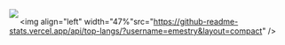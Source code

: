 <img align="left" src="https://github-readme-stats.vercel.app/api?username=emestry&show_icons=true&theme=dark" />

<img align="left" width="47%"src="https://github-readme-stats.vercel.app/api/top-langs/?username=emestry&layout=compact" />
